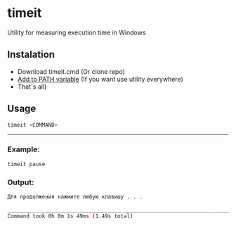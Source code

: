 # timeit
Utility for measuring execution time in Windows




## Instalation
- Download timeit.cmd (Or clone repo)
- [Add to PATH variable](https://stackoverflow.com/questions/44272416/how-to-add-a-folder-to-path-environment-variable-in-windows-10-with-screensho) (If you want use utility everywhere)
- That`s all)

## Usage
```sh
timeit <COMMAND>
```
___
### Example: 
```sh
timeit pause
```
### Output:
```sh
Для продолжения нажмите любую клавишу . . . 

_______________________________________________________________________
Command took 0h 0m 1s 49ms (1.49s total)

```
